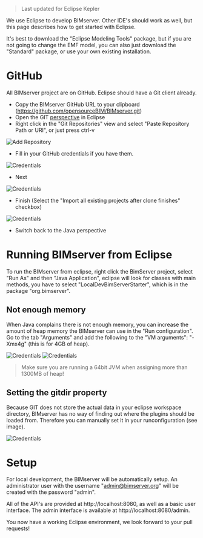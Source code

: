 > Last updated for Eclipse Kepler

We use Eclipse to develop BIMserver. Other IDE's should work as well, but this page describes how to get started with Eclipse.

It's best to download the "Eclipse Modeling Tools" package, but if you are not going to change the EMF model, you can also just download the "Standard" package, or use your own existing installation.

# GitHub

All BIMserver project are on GitHub. Eclipse should have a Git client already.

* Copy the BIMserver GitHub URL to your clipboard (https://github.com/opensourceBIM/BIMserver.git)
* Open the GIT [perspective](http://stackoverflow.com/questions/6650353/just-what-is-an-eclipse-perspective-and-how-would-i-go-about-making-one) in Eclipse
* Right click in the "Git Repositories" view and select "Paste Repository Path or URI", or just press ctrl-v

![Add Repository](https://github.com/opensourceBIM/BIMserver/raw/master/Documentation/img/git1.png)

* Fill in your GitHub credentials if you have them.

![Credentials](https://github.com/opensourceBIM/BIMserver/raw/master/Documentation/img/git2.png)

* Next

![Credentials](https://github.com/opensourceBIM/BIMserver/raw/master/Documentation/img/git3.png)

* Finish (Select the "Import all existing projects after clone finishes" checkbox)

![Credentials](https://github.com/opensourceBIM/BIMserver/raw/master/Documentation/img/git4.png)

* Switch back to the Java perspective

# Running BIMserver from Eclipse

To run the BIMserver from eclipse, right click the BimServer project, select "Run As" and then "Java Application", eclipse will look for classes with main methods, you have to select "LocalDevBimServerStarter", which is in the package "org.bimserver".

## Not enough memory

When Java complains there is not enough memory, you can increase the amount of heap memory the BIMserver can use in the "Run configuration". Go to the tab "Arguments" and add the following to the "VM arguments": "-Xmx4g" (this is for 4GB of heap).

![Credentials](https://github.com/opensourceBIM/BIMserver/raw/master/Documentation/img/runconfigs.png)
![Credentials](https://github.com/opensourceBIM/BIMserver/raw/master/Documentation/img/runconfig.png)

>Make sure you are running a 64bit JVM when assigning more than 1300MB of heap!

## Setting the gitdir property

Because GIT does not store the actual data in your eclipse workspace directory, BIMserver has no way of finding out where the plugins should be loaded from. Therefore you can manually set it in your runconfiguration (see image).

![Credentials](https://github.com/opensourceBIM/BIMserver/raw/master/Documentation/img/gitdir.png)

# Setup

For local development, the BIMserver will be automatically setup. An administrator user with the username "admin@bimserver.org" will be created with the password "admin".

All of the API's are provided at http://localhost:8080, as well as a basic user interface. The admin interface is available at http://localhost:8080/admin.

You now have a working Eclipse environment, we look forward to your pull requests!